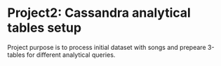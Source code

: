 # Project2: Cassandra analytical tables setup

Project purpose is to process initial dataset with songs and prepeare 3-tables for different analytical queries.